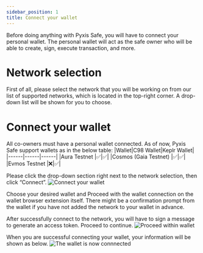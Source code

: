 ```yaml
---
sidebar_position: 1
title: Connect your wallet
---
```


Before doing anything with Pyxis Safe, you will have to connect your personal wallet. The personal wallet will act as the safe owner who will be able to create, sign, execute transaction, and more. 

# Network selection

First of all, please select the network that you will be working on from our list of supported networks, which is located in the top-right corner. A drop-down list will be shown for you to choose.

<div className='player-wrapper'>
    <ReactPlayer 
        playing 
        controls 
        src='/video/pyxis-safe/network_selection_1.mp4' 
        className='react-player'
        width='100%'
        height='100%'
    />
</div>

# Connect your wallet

All co-owners must have a personal wallet connected. As of now, Pyxis Safe support wallets as in the below table:
|Wallet|C98 Wallet|Keplr Wallet|
|------|------|------|
|Aura Testnet			|✅|✅|
|Cosmos (Gaia Testnet)	|✅|✅|
|Evmos Testnet			|❌|✅|

Please click the drop-down section right next to the network selection, then click “Connect”.
![Connect your wallet](/img/pyxis-safe/connect_your_wallet_1.png)

Choose your desired wallet and Proceed with the wallet connection on the wallet browser extension itself. There might be a confirmation prompt from the wallet if you have not added the network to your wallet in advance.

After successfully connect to the network, you will have to sign a message to generate an access token. Proceed to continue.
![Proceed within wallet](/img/pyxis-safe/connect_your_wallet_2.png)

When you are successful connecting your wallet, your information will be shown as below.
![The wallet is now connnected](/img/pyxis-safe/connect_your_wallet_3.png)
